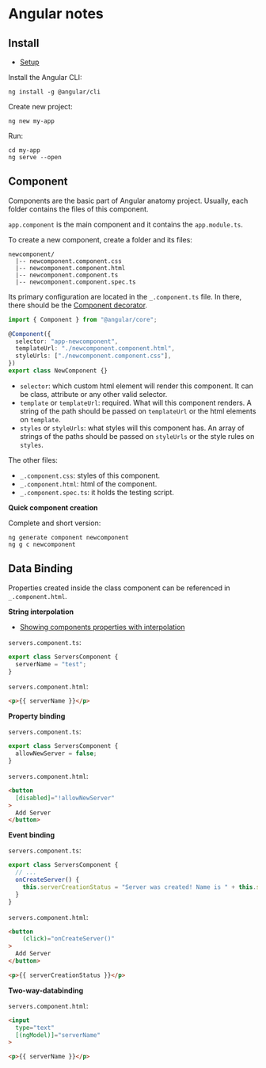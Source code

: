 # Angular notes

## Install

- [Setup](https://angular.io/guide/setup-local)

Install the Angular CLI:

```
ng install -g @angular/cli
```

Create new project:

```
ng new my-app
```

Run:

```
cd my-app
ng serve --open
```

## Component

Components are the basic part of Angular anatomy project. Usually, each folder contains the files of this component.

`app.component` is the main component and it contains the `app.module.ts`.

To create a new component, create a folder and its files:

```
newcomponent/
  |-- newcomponent.component.css
  |-- newcomponent.component.html
  |-- newcomponent.component.ts
  |-- newcomponent.component.spec.ts
```

Its primary configuration are located in the `_.component.ts` file. In there, there should be the [Component decorator](https://angular.io/api/core/Component).

```typescript
import { Component } from "@angular/core";

@Component({
  selector: "app-newcomponent",
  templateUrl: "./newcomponent.component.html",
  styleUrls: ["./newcomponent.component.css"],
})
export class NewComponent {}
```

- `selector`: which custom html element will render this component. It can be class, attribute or any other valid selector.
- `template` or `templateUrl`: required. What will this component renders. A string of the path should be passed on `templateUrl` or the html elements on `template`.
- `styles` or `styleUrls`: what styles will this component has. An array of strings of the paths should be passed on `styleUrls` or the style rules on `styles`.

The other files:

- `_.component.css`: styles of this component.
- `_.component.html`: html of the component.
- `_.component.spec.ts`: it holds the testing script.

**Quick component creation**

Complete and short version:

```
ng generate component newcomponent
ng g c newcomponent
```

## Data Binding

Properties created inside the class component can be referenced in `_.component.html`.

**String interpolation**

- [Showing components properties with interpolation](https://angular.io/guide/displaying-data#showing-component-properties-with-interpolation)

`servers.component.ts`:
```typescript
export class ServersComponent {
  serverName = "test";
}
```

`servers.component.html`:
```html
<p>{{ serverName }}</p>
```

**Property binding**

`servers.component.ts`:
```typescript
export class ServersComponent {
  allowNewServer = false;
}
```

`servers.component.html`:
```html
<button
  [disabled]="!allowNewServer"
>
  Add Server
</button>
```

**Event binding**

`servers.component.ts`:
```typescript
export class ServersComponent {
  // ...
  onCreateServer() {
    this.serverCreationStatus = "Server was created! Name is " + this.serverName;
  }
}
```

`servers.component.html`:
```html
<button
    (click)="onCreateServer()"
>
  Add Server
</button>

<p>{{ serverCreationStatus }}</p>
```

**Two-way-databinding**

`servers.component.html`:
```html
<input
  type="text"
  [(ngModel)]="serverName"
>

<p>{{ serverName }}</p>
```